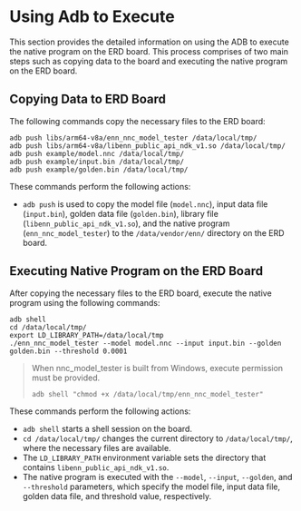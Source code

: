 # Using Adb to Execute
This section provides the detailed information on using the ADB to execute the native program on the ERD board.
This process comprises of two main steps such as copying data to the board and executing the native program on the ERD board.

## Copying Data to ERD Board
The following commands copy the necessary files to the ERD board:

```shell
adb push libs/arm64-v8a/enn_nnc_model_tester /data/local/tmp/
adb push libs/arm64-v8a/libenn_public_api_ndk_v1.so /data/local/tmp/
adb push example/model.nnc /data/local/tmp/
adb push example/input.bin /data/local/tmp/
adb push example/golden.bin /data/local/tmp/
```

These commands perform the following actions:

- `adb push` is used to copy the model file (`model.nnc`), input data file (`input.bin`), golden data file (`golden.bin`), library file (`libenn_public_api_ndk_v1.so`), and the native program (`enn_nnc_model_tester`) to the `/data/vendor/enn/` directory on the ERD board.

## Executing Native Program on the ERD Board
After copying the necessary files to the ERD board, execute the native program using the following commands: 

```shell
adb shell
cd /data/local/tmp/
export LD_LIBRARY_PATH=/data/local/tmp 
./enn_nnc_model_tester --model model.nnc --input input.bin --golden golden.bin --threshold 0.0001
```

> When nnc_model_tester is built from Windows, execute permission must be provided.
>   ```shell
>   adb shell "chmod +x /data/local/tmp/enn_nnc_model_tester"
>   ```

These commands perform the following actions:

- `adb shell` starts a shell session on the board.
- `cd /data/local/tmp/` changes the current directory to `/data/local/tmp/`, where the necessary files are available.
- The `LD_LIBRARY_PATH` environment variable sets the directory that contains `libenn_public_api_ndk_v1.so`.
- The native program is executed with the `--model`, `--input`, `--golden`, and `--threshold` parameters, which specify the model file, input data file, golden data file, and threshold value, respectively.